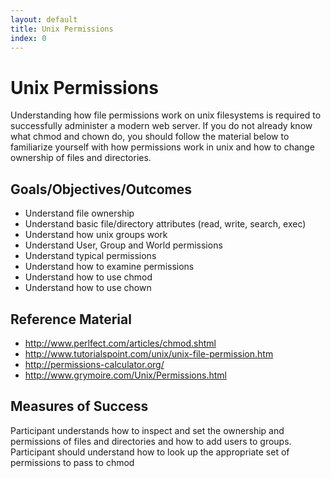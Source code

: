 ```yaml
---
layout: default
title: Unix Permissions 
index: 0
---
```


Unix Permissions
================

Understanding how file permissions work on unix filesystems is required to successfully administer a modern web server. If you do not already know what chmod and chown do, you should follow the material below to familiarize yourself with how permissions work in unix and how to change ownership of files and directories.

Goals/Objectives/Outcomes
-------------------------

* Understand file ownership
* Understand basic file/directory attributes (read, write, search, exec)
* Understand how unix groups work
* Understand User, Group and World permissions
* Understand typical permissions
* Understand how to examine permissions
* Understand how to use chmod
* Understand how to use chown

Reference Material
------------------

* http://www.perlfect.com/articles/chmod.shtml
* http://www.tutorialspoint.com/unix/unix-file-permission.htm
* http://permissions-calculator.org/
* http://www.grymoire.com/Unix/Permissions.html

Measures of Success
-------------------

Participant understands how to inspect and set the ownership and permissions of files and directories and how to add users to groups.
Participant should understand how to look up the appropriate set of permissions to pass to chmod
